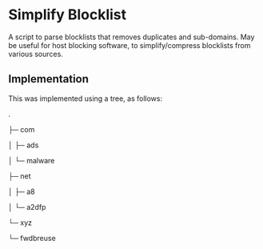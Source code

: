 # Simplify Blocklist

A script to parse blocklists that removes duplicates and sub-domains.
May be useful for host blocking software, to simplify/compress blocklists from various sources.

## Implementation

This was implemented using a tree, as follows:

.

├─ com

│  ├─ ads

│  └─ malware

├─ net

│  ├─ a8

│  └─ a2dfp

└─ xyz

   └─ fwdbreuse
